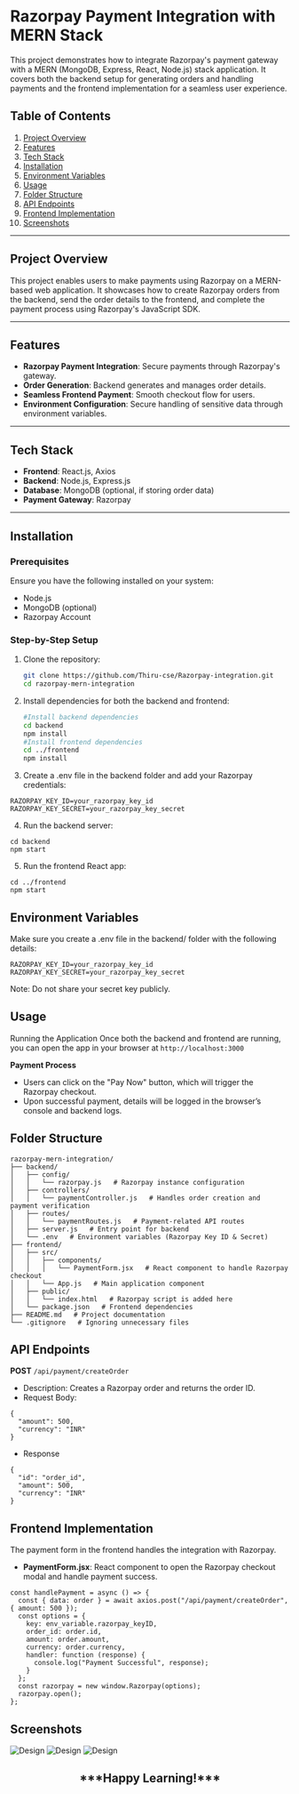 # Razorpay Payment Integration with MERN Stack

This project demonstrates how to integrate Razorpay's payment gateway with a MERN (MongoDB, Express, React, Node.js) stack application. It covers both the backend setup for generating orders and handling payments and the frontend implementation for a seamless user experience.

## Table of Contents
1. [Project Overview](#project-overview)
2. [Features](#features)
3. [Tech Stack](#tech-stack)
4. [Installation](#installation)
5. [Environment Variables](#environment-variables)
6. [Usage](#usage)
7. [Folder Structure](#folder-structure)
8. [API Endpoints](#api-endpoints)
9. [Frontend Implementation](#frontend-implementation)
10. [Screenshots](#screenshots)

---

## Project Overview

This project enables users to make payments using Razorpay on a MERN-based web application. It showcases how to create Razorpay orders from the backend, send the order details to the frontend, and complete the payment process using Razorpay's JavaScript SDK.

---

## Features

- **Razorpay Payment Integration**: Secure payments through Razorpay's gateway.
- **Order Generation**: Backend generates and manages order details.
- **Seamless Frontend Payment**: Smooth checkout flow for users.
- **Environment Configuration**: Secure handling of sensitive data through environment variables.

---

## Tech Stack

- **Frontend**: React.js, Axios
- **Backend**: Node.js, Express.js
- **Database**: MongoDB (optional, if storing order data)
- **Payment Gateway**: Razorpay

---

## Installation

### Prerequisites

Ensure you have the following installed on your system:
- Node.js
- MongoDB (optional)
- Razorpay Account

### Step-by-Step Setup

1. Clone the repository:
   ```bash
   git clone https://github.com/Thiru-cse/Razorpay-integration.git
   cd razorpay-mern-integration
   
2. Install dependencies for both the backend and frontend:
   ```bash
   #Install backend dependencies
   cd backend
   npm install
   #Install frontend dependencies
   cd ../frontend
   npm install

3. Create a .env file in the backend folder and add your Razorpay credentials:
```
RAZORPAY_KEY_ID=your_razorpay_key_id
RAZORPAY_KEY_SECRET=your_razorpay_key_secret
```
4. Run the backend server:
```
cd backend
npm start
```
5. Run the frontend React app:
```
cd ../frontend
npm start
```

## Environment Variables
Make sure you create a .env file in the backend/ folder with the following details:
```
RAZORPAY_KEY_ID=your_razorpay_key_id
RAZORPAY_KEY_SECRET=your_razorpay_key_secret
```
Note: Do not share your secret key publicly.

## Usage
Running the Application
Once both the backend and frontend are running, you can open the app in your browser at
`http://localhost:3000`

**Payment Process**
- Users can click on the "Pay Now" button, which will trigger the Razorpay checkout.
- Upon successful payment, details will be logged in the browser’s console and backend logs.

## Folder Structure

```
razorpay-mern-integration/
├── backend/
│   ├── config/
│   │   └── razorpay.js   # Razorpay instance configuration
│   ├── controllers/
│   │   └── paymentController.js   # Handles order creation and payment verification
│   ├── routes/
│   │   └── paymentRoutes.js   # Payment-related API routes
│   ├── server.js   # Entry point for backend
│   └── .env   # Environment variables (Razorpay Key ID & Secret)
├── frontend/
│   ├── src/
│   │   ├── components/
│   │   │   └── PaymentForm.jsx   # React component to handle Razorpay checkout
│   │   └── App.js   # Main application component
│   ├── public/
│   │   └── index.html   # Razorpay script is added here
│   └── package.json   # Frontend dependencies
├── README.md   # Project documentation
└── .gitignore   # Ignoring unnecessary files
```

## API Endpoints
**POST** ```/api/payment/createOrder```
- Description: Creates a Razorpay order and returns the order ID.
- Request Body:
```
{
  "amount": 500,
  "currency": "INR"
}
```

- Response
```
{
  "id": "order_id",
  "amount": 500,
  "currency": "INR"
}
```

## Frontend Implementation
The payment form in the frontend handles the integration with Razorpay.

- **PaymentForm.jsx**: React component to open the Razorpay checkout modal and handle payment success.
```
const handlePayment = async () => {
  const { data: order } = await axios.post("/api/payment/createOrder", { amount: 500 });
  const options = {
    key: env_variable.razorpay_keyID,
    order_id: order.id,
    amount: order.amount,
    currency: order.currency,
    handler: function (response) {
      console.log("Payment Successful", response);
    }
  };
  const razorpay = new window.Razorpay(options);
  razorpay.open();
};
```
## Screenshots
![Design](https://github.com/Thiru-cse/Fullstack-Developer/blob/main/My-Project-Screenshots/image.png)
![Design](https://github.com/Thiru-cse/Fullstack-Developer/blob/main/My-Project-Screenshots/payment%20page.png)
![Design](https://github.com/Thiru-cse/Fullstack-Developer/blob/main/My-Project-Screenshots/Payment%20success.png)

<h2 align="center">***Happy Learning!***</h2>
